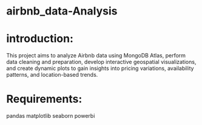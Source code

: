 # airbnb_data-Analysis

# introduction:
This project aims to analyze Airbnb data using MongoDB Atlas, perform data cleaning and preparation, develop interactive geospatial visualizations, and create dynamic plots to gain insights into pricing variations, availability patterns, and location-based trends.
# Requirements:
  pandas
  matplotlib
  seaborn
  powerbi
  
